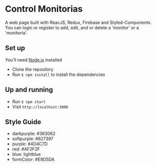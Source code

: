 # Control Monitorias

A web page built with ReacJS, Redux, Firebase and Styled-Components.
You can login or register to add, edit, and or delete a 'monitor' or a 'monitoria'.

## Set up

You'll need [Node.js](https://nodejs.org/en/) installed

- Clone the repository 
- Run `$ npm install` to install the dependencies 

## Up and running 

- Run `$ npm start` 
- Visit `http://localhost:3000`

## Style Guide

- darkpurple: #363062
- softpurple: #827397
- purple: #4D4C7D
- red: #AF2F2F
- blue: lightblue
- formColor: #E9D5DA
